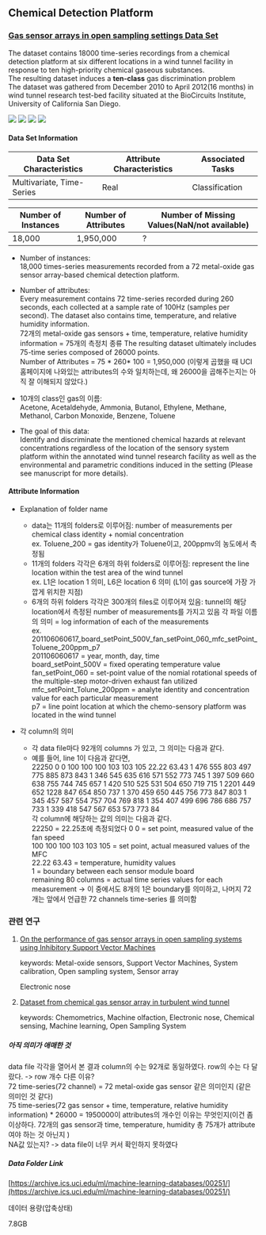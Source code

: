 ## Chemical Detection Platform    
### [Gas sensor arrays in open sampling settings Data Set](https://archive.ics.uci.edu/ml/datasets/Gas+sensor+arrays+in+open+sampling+settings)

The dataset contains 18000 time-series recordings from a chemical detection platform at six different locations in a wind tunnel facility in response to ten high-priority chemical gaseous substances.  
The resulting dataset induces a **ten-class** gas discrimination problem   
The dataset was gathered from December 2010 to April 2012(16 months) in wind tunnel research test-bed facility situated at the BioCircuits Institute, University of California San Diego.    

![](https://img.shields.io/badge/sector-chemical-red.svg)
![](https://img.shields.io/badge/labeled-yes-blue.svg)
![](https://img.shields.io/badge/time--series-yes-blue.svg) ![](<https://img.shields.io/badge/simulation-yes-blue.svg>)     

#### Data Set Information    

  Data Set Characteristics | Attribute Characteristics | Associated Tasks  
  ---- | ---- | ----  
  Multivariate, Time-Series | Real | Classification   

  Number of Instances | Number of Attributes | Number of Missing Values(NaN/not available)  
  ---- | ---- | ----  
  18,000 | 1,950,000 | ?    


  - Number of instances:  
    18,000 times-series measurements recorded from a 72 metal-oxide gas sensor array-based chemical detection platform.  
  
  - Number of attributes:  
    Every measurement contains 72 time-series recorded during 260 seconds, each collected at a sample rate of 100Hz (samples per second).
    The dataset also contains time, temperature, and relative humidity information.  
    72개의 metal-oxide gas sensors + time, temperature, relative humidity information = 75개의 측정치 종류 
    The resulting dataset ultimately includes 75-time series composed of 26000 points.  
    Number of Attributes = 75 * 260* 100 = 1,950,000  (이렇게 곱했을 때 UCI홈페이지에 나와있는 attributes의 수와 일치하는데, 왜 26000을 곱해주는지는 아직 잘 이해되지 않았다.)  
  
  - 10개의 class인 gas의 이름:  
    Acetone, Acetaldehyde, Ammonia, Butanol, Ethylene, Methane, Methanol, Carbon Monoxide, Benzene, Toluene     
  
  - The goal of this data:  
    Identify and discriminate the mentioned chemical hazards at relevant concentrations regardless of the location of the sensory system platform within the annotated wind tunnel research facility as well as the environmental and parametric conditions induced in the setting (Please see manuscript for more details).  


#### Attribute Information  
- Explanation of folder name  

  - data는 11개의 folders로 이루어짐: number of measurements per chemical class identity + nomial concentration   
    ex. Toluene_200 = gas identity가 Toluene이고, 200ppmv의 농도에서 측정됨  
  - 11개의 folders 각각은 6개의 하위 folders로 이루어짐: represent the line location within the test area of the wind tunnel  
    ex. L1은 location 1 의미, L6은 location 6 의미 (L1이 gas source에 가장 가깝게 위치한 지점)  
  - 6개의 하위 folders 각각은 300개의 files로 이루어져 있음: tunnel의 해당 location에서 측정된 number of measurements를 가지고 있음
    각 파일 이름의 의미 = log information of each of the measurements  
    ex.  
    201106060617_board_setPoint_500V_fan_setPoint_060_mfc_setPoint_Toluene_200ppm_p7  
    201106060617 = year, month, day, time  
    board_setPoint_500V = fixed operating temperature value   
    fan_setPoint_060 = set-point value of the nomial rotational speeds of the multiple-step motor-driven exhaust fan utilized    
    mfc_setPoint_Tolune_200ppm = analyte identity and concentration value for each particular measurement   
    p7 = line point location at which the chemo-sensory platform was located in the wind tunnel  

- 각 column의 의미  
  - 각 data file마다 92개의 columns 가 있고, 그 의미는 다음과 같다.
  - 예를 들어, line 1이 다음과 같다면,  
    22250 0 0 100 100 100 103 103 105 22.22 63.43 1 476 555 803 497 775 885 873 843 1 346 545 635 616 571 552 773 745 1 397 509 660 638     755 744 745 657 1 420 510 525 531 504 650 719 715 1 2201 449 652 1228 847 654 850 737 1 370 459 650 445 756 773 847 803 1 345 457 587   554 757 704 769 818 1 354 407 499 696 786 686 757 733 1 339 418 547 567 653 573 773 84  
    각 column에 해당하는 값의 의미는 다음과 같다.  
    22250 = 22.25초에 측정되었다
    0 0 = set point, measured value of the fan speed  
    100 100 100 103 103 105 = set point, actual measured values of the MFC  
    22.22 63.43 = temperature, humidity values  
    1 = boundary between each sensor module board  
    remaining 80 columns = actual time series values for each measurement -> 이 중에서도 8개의 1은 boundary를 의미하고, 나머지 72개는 앞에서   언급한 72 channels time-series 를 의미함  
### 관련 연구  

1. [On the performance of gas sensor arrays in open sampling systems using Inhibitory Support Vector Machines]()

   keywords: Metal-oxide sensors, Support Vector Machines, System calibration, Open sampling system, Sensor array

   Electronic nose   

2. [Dataset from chemical gas sensor array in turbulent wind tunnel](<https://www.sciencedirect.com/science/article/pii/S2352340915000256>) 

   keywords: Chemometrics, Machine olfaction, Electronic nose, Chemical sensing, Machine learning, Open Sampling System    

##### 아직 의미가 애매한 것 
data file 각각을 열어서 본 결과 column의 수는 92개로 동일하였다. row의 수는 다 달랐다. -> row 개수 다른 이유?  
72 time-series(72 channel) = 72 metal-oxide gas sensor 같은 의미인지 (같은 의미인 것 같다)    
75 time-series(72 gas sensor + time, temperature, relative humidity information) * 26000 = 1950000이 attributes의 개수인 이유는 무엇인지(이건 좀 이상하다. 72개의 gas sensor과 time, temperature, humidity 총 75개가 attribute여야 하는 것 아닌지 )  
NA값 있는지? -> data file이 너무 커서 확인하지 못하였다 

##### Data Folder Link   

[https://archive.ics.uci.edu/ml/machine-learning-databases/00251/](https://archive.ics.uci.edu/ml/machine-learning-databases/00251/)  

데이터 용량(압축상태)  

7.8GB  